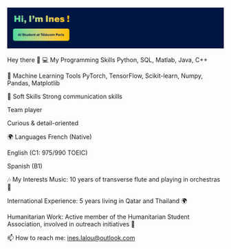 <p align="center">
  <picture>
    <source 
      srcset="https://github.com/InesLalou/InesLalou/blob/main/header-profile.png?raw=true" 
      media="(prefers-color-scheme: dark)">
    <img 
      src="https://github.com/InesLalou/InesLalou/blob/main/header-profile.png?raw=true" 
      alt="Header image">
  </picture>
</p>

Hey there 👋
💻 My Programming Skills
Python, SQL, Matlab, Java, C++

🤖 Machine Learning Tools
PyTorch, TensorFlow, Scikit-learn, Numpy, Pandas, Matplotlib

🧠 Soft Skills
Strong communication skills

Team player

Curious & detail-oriented

🌍 Languages
French (Native)

English (C1: 975/990 TOEIC)

Spanish (B1)

🎶 My Interests
Music: 10 years of transverse flute and playing in orchestras 🎵

International Experience: 5 years living in Qatar and Thailand 🌍

Humanitarian Work: Active member of the Humanitarian Student Association, involved in outreach initiatives 🤝

📫 How to reach me: ines.lalou@outlook.com

<!--
**InesLalou/InesLalou** is a ✨ _special_ ✨ repository because its `README.md` (this file) appears on your GitHub profile.
AI student with diverse and successful experience in data, eager to apply my skills and energy to contribute to your team.

Skills 
Here are some ideas to get you started:

- 🔭 I’m currently working on ...
- 🌱 I’m currently learning ...
- 👯 I’m looking to collaborate on ...
- 🤔 I’m looking for help with ...
- 💬 Ask me about ...
- 📫 How to reach me: ...
- 😄 Pronouns: ...
- ⚡ Fun fact: ...
-->
